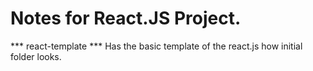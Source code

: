 # Notes for React.JS Project.

*** react-template ***
Has the basic template of the react.js how initial folder looks.

